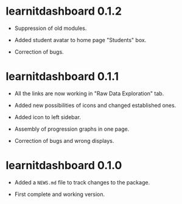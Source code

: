 # learnitdashboard 0.1.2

* Suppression of old modules.

* Added student avatar to home page "Students" box.

* Correction of bugs.

# learnitdashboard 0.1.1

* All the links are now working in "Raw Data Exploration" tab.

* Added new possibilities of icons and changed established ones. 

* Added icon to left sidebar.

* Assembly of progression graphs in one page.

* Correction of bugs and wrong displays.

# learnitdashboard 0.1.0

* Added a `NEWS.md` file to track changes to the package.

* First complete and working version.
